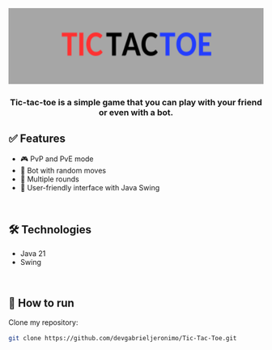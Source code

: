<p align="center">
  <img src="Imagens/TIC.png" alt="TicTacToe" height="150">
</p>

<h3 align="center">
  Tic-tac-toe is a simple game that you can play with your friend or even with a bot.
</h3>

## ✅ Features

- 🎮 PvP and PvE mode  
- 🧠 Bot with random moves  
- 🔄 Multiple rounds  
- 🎨 User-friendly interface with Java Swing

<br/>

## 🛠️ Technologies
- Java 21
- Swing

<br/>

## 🚀 How to run

Clone my repository:
   ```bash
   git clone https://github.com/devgabrieljeronimo/Tic-Tac-Toe.git

